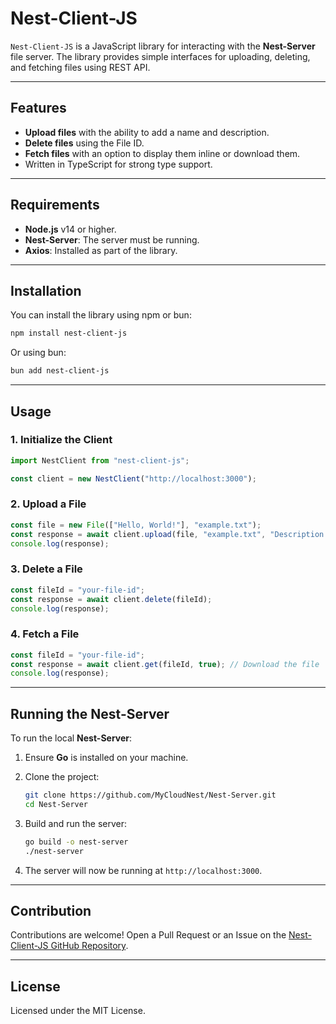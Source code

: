 
# Nest-Client-JS

`Nest-Client-JS` is a JavaScript library for interacting with the **Nest-Server** file server. The library provides simple interfaces for uploading, deleting, and fetching files using REST API.

---

## Features
- **Upload files** with the ability to add a name and description.
- **Delete files** using the File ID.
- **Fetch files** with an option to display them inline or download them.
- Written in TypeScript for strong type support.

---

## Requirements
- **Node.js** v14 or higher.
- **Nest-Server**: The server must be running.
- **Axios**: Installed as part of the library.

---

## Installation

You can install the library using npm or bun:

```bash
npm install nest-client-js
```

Or using bun:

```bash
bun add nest-client-js
```

---

## Usage

### 1. **Initialize the Client**

```typescript
import NestClient from "nest-client-js";

const client = new NestClient("http://localhost:3000");
```

### 2. **Upload a File**

```typescript
const file = new File(["Hello, World!"], "example.txt");
const response = await client.upload(file, "example.txt", "Description for the file");
console.log(response);
```

### 3. **Delete a File**

```typescript
const fileId = "your-file-id";
const response = await client.delete(fileId);
console.log(response);
```

### 4. **Fetch a File**

```typescript
const fileId = "your-file-id";
const response = await client.get(fileId, true); // Download the file
console.log(response);
```

---

## Running the Nest-Server

To run the local **Nest-Server**:

1. Ensure **Go** is installed on your machine.
2. Clone the project:

   ```bash
   git clone https://github.com/MyCloudNest/Nest-Server.git
   cd Nest-Server
   ```

3. Build and run the server:

   ```bash
   go build -o nest-server
   ./nest-server
   ```

4. The server will now be running at `http://localhost:3000`.

---

## Contribution

Contributions are welcome! Open a Pull Request or an Issue on the [Nest-Client-JS GitHub Repository](https://github.com/MyCloudNest/Nest-Client-JS).

---

## License

Licensed under the MIT License.
